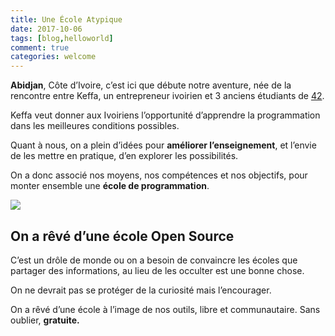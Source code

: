 ```yaml
---
title: Une École Atypique
date: 2017-10-06
tags: [blog,helloworld]
comment: true
categories: welcome
---
```

**Abidjan**, Côte d’Ivoire, c’est ici que débute notre aventure, née de la rencontre entre Keffa, un entrepreneur ivoirien et 3 anciens étudiants de [42](http://www.42.fr).

Keffa veut donner aux Ivoiriens l’opportunité d’apprendre la programmation dans les meilleures conditions possibles.

Quant à nous, on a plein d’idées pour **améliorer l’enseignement**, et l’envie de les mettre en pratique, d’en explorer les possibilités.

On a donc associé nos moyens, nos compétences et nos objectifs, pour monter ensemble une **école de programmation**.

![](https://cdn-images-1.medium.com/max/1600/1*F-3iHaaX1pe5j5vWRpwFEQ.jpeg)

## On a rêvé d’une école Open Source

C’est un drôle de monde ou on a besoin de convaincre les écoles que partager des informations, au lieu de les occulter est une bonne chose.

On ne devrait pas se protéger de la curiosité mais l’encourager.

On a rêvé d’une école à l’image de nos outils, libre et communautaire. Sans oublier, **gratuite.**
